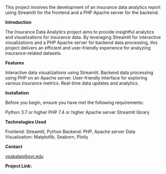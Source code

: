 This project involves the development of an insurance data analytics report using Streamlit for the frontend and a PHP Apache server for the backend.

**Introduction**

The Insurance Data Analytics project aims to provide insightful analytics and visualizations for insurance data. By leveraging Streamlit for interactive visualizations and a PHP Apache server for backend data processing, this project delivers an efficient and user-friendly experience for analyzing insurance-related datasets.

**Features**

Interactive data visualizations using Streamlit.
Backend data processing using PHP on an Apache server.
User-friendly interface for exploring various insurance metrics.
Real-time data updates and analytics.

**Installation**

Before you begin, ensure you have met the following requirements:

Python 3.7 or higher
PHP 7.4 or higher
Apache server
Streamlit library

**Technologies Used**

Frontend: Streamlit, Python
Backend: PHP, Apache server
Data Visualization: Matplotlib, Seaborn, Plotly

**Contact**

vpakalap@syr.edu

**Project Link:** 
